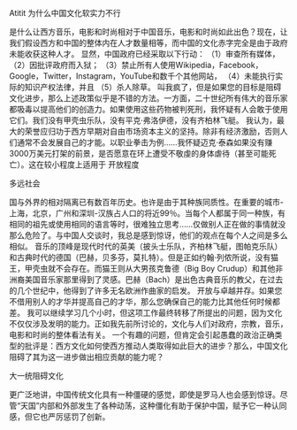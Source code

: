 Atitit 为什么中国文化软实力不行

是什么让西方音乐，电影和时尚相对于中国音乐，电影和时尚如此出色？现在，让我们假设西方和中国的整体内在人才数量相等，而中国的文化赤字完全是由于政府未能收获这种人才。
显然，中国政府已经采取以下行动：
（1）审查所有媒体，
（2）因批评政府而入狱；
（3）禁止所有人使用Wikipedia，Facebook，Google，Twitter，Instagram，YouTube和数千个其他网站，
（4）未能执行实际的知识产权法律，并且
（5）杀人除草。
叫我疯了，但是如果您的目标是阻碍文化进步，那么上述政策似乎是不错的方法。一方面，二十世纪所有伟大的音乐家都吸毒以提高他们的创造力。如果使用这些药物被判死刑，我怀疑有人会敢于使用它们。我们没有甲壳虫乐队，没有平克·弗洛伊德，没有齐柏林飞艇。
我认为，最大的荣誉应归功于西方早期对自由市场资本主义的坚持。除非有经济激励，否则人们通常不会发展自己的才能。以职业拳击为例……我怀疑迈克·泰森如果没有赚3000万美元打架的前景，是否愿意在环上遭受不敬虔的身体虐待（甚至可能死亡）。这在较小程度上适用于
开放程度

多远社会

国与外界的相对隔离已有数百年历史。也许是由于其种族同质性。在重要的城市-上海，北京，广州和深圳-汉族占人口的将近99％。当每个人都属于同一种族，有相同的祖先或使用相同的语言等时，很难独立思考……仅做别人正在做的事情就没那么危险了。与中国人交谈时，我总是感到惊讶，他们的观点在每个人之间是多么相似。
音乐的顶峰是现代时代的英美（披头士乐队，齐柏林飞艇，图帕克乐队）和古典时代的德国（巴赫，贝多芬，莫扎特）。但是正如约翰·列侬所说，没有猫王，甲壳虫就不会存在。而猫王则从大男孩克鲁德（Big Boy Crudup）和其他非洲裔美国音乐家那里得到了灵感。巴赫（Bach）是出色古典音乐的教父，在过去的几个世纪中，他得到了许多无名欧洲作曲家的启发。
开放与卓越并存。如果您不借用别人的才华并提高自己的才华，那么您确保自己的能力比其他任何时候都差。
我可以继续学习几个小时，但这项工作最终转移了所提出的问题，因为文化不仅仅涉及发明的能力。正如我先前所讨论的，文化与人们对政府，宗教，音乐，电影和时尚的整体看法有关。
一个有趣的问题，但肯定会引起愚蠢的政治正确类型的批评是：西方文化如何使西方推动人类取得如此巨大的进步？那么，中国文化阻碍了其为这一进步做出相应贡献的能力呢？


大一统阻碍文化

更广泛地讲，中国传统文化具有一种僵硬的感觉，即使是罗马人也会感到惊讶。尽管“天国”内部和外部发生了各种动荡，这种僵化有助于保护中国，赋予它一种认同感，但它也严厉惩罚了创新。
